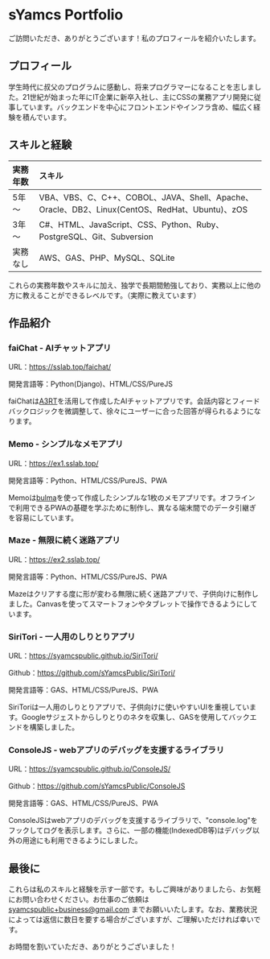 # sYamcs Portfolio

ご訪問いただき、ありがとうございます！私のプロフィールを紹介いたします。

## プロフィール
学生時代に叔父のプログラムに感動し、将来プログラマーになることを志しました。21世紀が始まった年にIT企業に新卒入社し、主にCSSの業務アプリ開発に従事しています。バックエンドを中心にフロントエンドやインフラ含め、幅広く経験を積んでいます。

## スキルと経験

|実務年数|スキル
|:-|:-
|5年～|VBA、VBS、C、C++、COBOL、JAVA、Shell、Apache、Oracle、DB2、Linux(CentOS、RedHat、Ubuntu)、zOS
|3年～|C#、HTML、JavaScript、CSS、Python、Ruby、PostgreSQL、Git、Subversion
|実務なし|AWS、GAS、PHP、MySQL、SQLite

これらの実務年数やスキルに加え、独学で長期間勉強しており、実務以上に他の方に教えることができるレベルです。（実際に教えています）

## 作品紹介

### faiChat - AIチャットアプリ
URL：https://sslab.top/faichat/

開発言語等：Python(Django)、HTML/CSS/PureJS  

faiChatは[A3RT](https://a3rt.recruit.co.jp/)を活用して作成したAIチャットアプリです。会話内容とフィードバックロジックを微調整して、徐々にユーザーに合った回答が得られるようになります。

### Memo - シンプルなメモアプリ
URL：https://ex1.sslab.top/

開発言語等：Python、HTML/CSS/PureJS、PWA

Memoは[bulma](https://bulma.io/)を使って作成したシンプルな1枚のメモアプリです。オフラインで利用できるPWAの基礎を学ぶために制作し、異なる端末間でのデータ引継ぎを容易にしています。

### Maze - 無限に続く迷路アプリ
URL：https://ex2.sslab.top/

開発言語等：Python、HTML/CSS/PureJS、PWA

Mazeはクリアする度に形が変わる無限に続く迷路アプリで、子供向けに制作しました。Canvasを使ってスマートフォンやタブレットで操作できるようにしています。

### SiriTori - 一人用のしりとりアプリ
URL：https://syamcspublic.github.io/SiriTori/  

Github：https://github.com/sYamcsPublic/SiriTori/

開発言語等：GAS、HTML/CSS/PureJS、PWA

SiriToriは一人用のしりとりアプリで、子供向けに使いやすいUIを重視しています。Googleサジェストからしりとりのネタを収集し、GASを使用してバックエンドを構築しました。

### ConsoleJS - webアプリのデバッグを支援するライブラリ
URL：https://syamcspublic.github.io/ConsoleJS/

Github：https://github.com/sYamcsPublic/ConsoleJS

開発言語等：GAS、HTML/CSS/PureJS、PWA

ConsoleJSはwebアプリのデバッグを支援するライブラリで、"console.log"をフックしてログを表示します。さらに、一部の機能(IndexedDB等)はデバッグ以外の用途にも利用できるようにしました。

## 最後に
これらは私のスキルと経験を示す一部です。もしご興味がありましたら、お気軽にお問い合わせください。お仕事のご依頼は syamcspublic+business@gmail.com までお願いいたします。なお、業務状況によっては返信に数日を要する場合がございますが、ご理解いただければ幸いです。

お時間を割いていただき、ありがとうございました！
